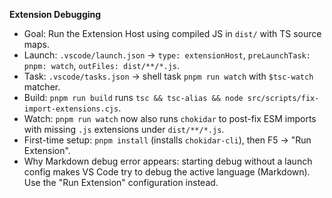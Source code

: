 **Extension Debugging**
- Goal: Run the Extension Host using compiled JS in `dist/` with TS source maps.
- Launch: `.vscode/launch.json` → `type: extensionHost`, `preLaunchTask: pnpm: watch`, `outFiles: dist/**/*.js`.
- Task: `.vscode/tasks.json` → shell task `pnpm run watch` with `$tsc-watch` matcher.
- Build: `pnpm run build` runs `tsc && tsc-alias && node src/scripts/fix-import-extensions.cjs`.
- Watch: `pnpm run watch` now also runs `chokidar` to post-fix ESM imports with missing `.js` extensions under `dist/**/*.js`.
- First-time setup: `pnpm install` (installs `chokidar-cli`), then F5 → "Run Extension".
- Why Markdown debug error appears: starting debug without a launch config makes VS Code try to debug the active language (Markdown). Use the "Run Extension" configuration instead.
